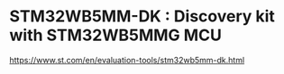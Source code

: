 # STM32WB5MM-DK : Discovery kit with STM32WB5MMG MCU

https://www.st.com/en/evaluation-tools/stm32wb5mm-dk.html
